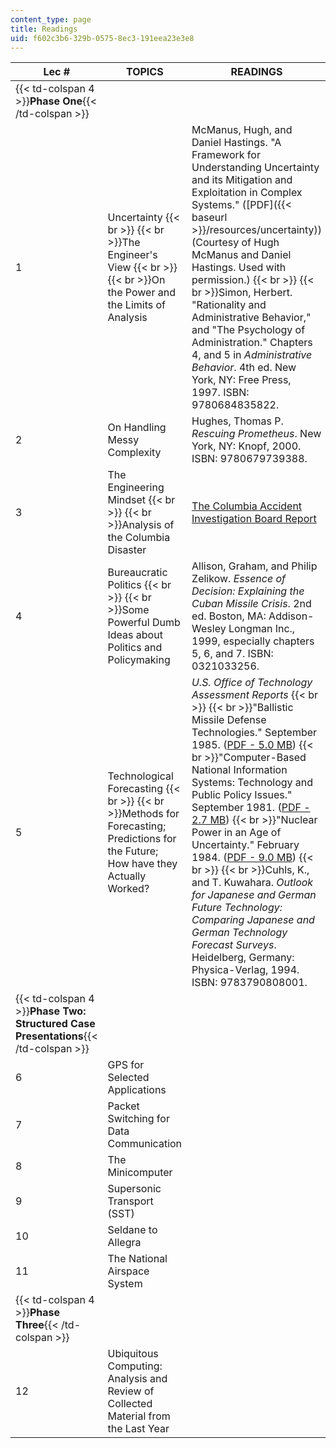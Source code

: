 ```yaml
---
content_type: page
title: Readings
uid: f602c3b6-329b-0575-8ec3-191eea23e3e8
---
```


| Lec # | TOPICS | READINGS |
| --- | --- | --- |
| {{< td-colspan 4 >}}**Phase One**{{< /td-colspan >}} ||||
| 1 | Uncertainty  {{< br >}}  {{< br >}}The Engineer's View  {{< br >}}  {{< br >}}On the Power and the Limits of Analysis | McManus, Hugh, and Daniel Hastings. "A Framework for Understanding Uncertainty and its Mitigation and Exploitation in Complex Systems." ([PDF]({{< baseurl >}}/resources/uncertainty)) (Courtesy of Hugh McManus and Daniel Hastings. Used with permission.)  {{< br >}}  {{< br >}}Simon, Herbert. "Rationality and Administrative Behavior," and "The Psychology of Administration." Chapters 4, and 5 in _Administrative Behavior_. 4th ed. New York, NY: Free Press, 1997. ISBN: 9780684835822. |
| 2 | On Handling Messy Complexity | Hughes, Thomas P. _Rescuing Prometheus_. New York, NY: Knopf, 2000. ISBN: 9780679739388. |
| 3 | The Engineering Mindset  {{< br >}}  {{< br >}}Analysis of the Columbia Disaster | [The Columbia Accident Investigation Board Report](http://www.nasa.gov/columbia/home/CAIB_Vol1.html) |
| 4 | Bureaucratic Politics  {{< br >}}  {{< br >}}Some Powerful Dumb Ideas about Politics and Policymaking | Allison, Graham, and Philip Zelikow. _Essence of Decision: Explaining the Cuban Missile Crisis_. 2nd ed. Boston, MA: Addison-Wesley Longman Inc., 1999, especially chapters 5, 6, and 7. ISBN: 0321033256. |
| 5 | Technological Forecasting  {{< br >}}  {{< br >}}Methods for Forecasting; Predictions for the Future; How have they Actually Worked? | _U.S. Office of Technology Assessment Reports_  {{< br >}}  {{< br >}}"Ballistic Missile Defense Technologies." September 1985. ([PDF - 5.0 MB](http://govinfo.library.unt.edu/ota/Ota_4/DATA/1985/8504.PDF))  {{< br >}}"Computer-Based National Information Systems: Technology and Public Policy Issues." September 1981. ([PDF - 2.7 MB](http://govinfo.library.unt.edu/ota/Ota_5/DATA/1981/8109.PDF))  {{< br >}}"Nuclear Power in an Age of Uncertainty." February 1984. ([PDF - 9.0 MB](http://govinfo.library.unt.edu/ota/Ota_4/DATA/1984/8421.PDF))  {{< br >}}  {{< br >}}Cuhls, K., and T. Kuwahara. _Outlook for Japanese and German Future Technology: Comparing Japanese and German Technology Forecast Surveys_. Heidelberg, Germany: Physica-Verlag, 1994. ISBN: 9783790808001. |
| {{< td-colspan 4 >}}**Phase Two: Structured Case Presentations**{{< /td-colspan >}} ||||
| 6 | GPS for Selected Applications | &nbsp; |
| 7 | Packet Switching for Data Communication | &nbsp; |
| 8 | The Minicomputer | &nbsp; |
| 9 | Supersonic Transport (SST) | &nbsp; |
| 10 | Seldane to Allegra | &nbsp; |
| 11 | The National Airspace System | &nbsp; |
| {{< td-colspan 4 >}}**Phase Three**{{< /td-colspan >}} ||||
| 12 | Ubiquitous Computing: Analysis and Review of Collected Material from the Last Year |